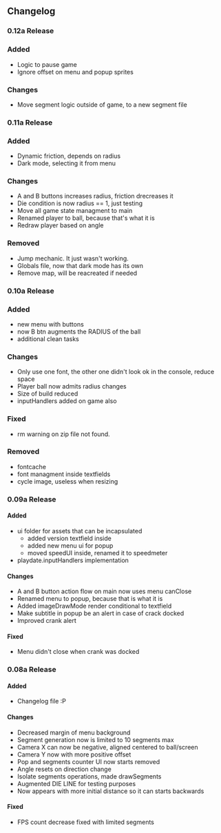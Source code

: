 ## Changelog

### 0.12a Release

### Added
- Logic to pause game
- Ignore offset on menu and popup sprites

### Changes
- Move segment logic outside of game, to a new segment file

### 0.11a Release

### Added
- Dynamic friction, depends on radius
- Dark mode, selecting it from menu

### Changes
- A and B buttons increases radius, friction drecreases it
- Die condition is now radius == 1, just testing
- Move all game state managment to main
- Renamed player to ball, because that's what it is
- Redraw player based on angle

### Removed
- Jump mechanic. It just wasn't working.
- Globals file, now that dark mode has its own
- Remove map, will be reacreated if needed

### 0.10a Release

### Added
- new menu with buttons
- now B btn augments the RADIUS of the ball
- additional clean tasks 

### Changes
- Only use one font, the other one didn't look ok in the console, reduce space
- Player ball now admits radius changes 
- Size of build reduced
- inputHandlers added on game also

### Fixed
- rm warning on zip file not found.

### Removed
- fontcache
- font managment inside textfields
- cycle image, useless when resizing

### 0.09a Release

#### Added
- ui folder for assets that can be incapsulated
  - added version textfield inside
  - added new menu ui for popup
  - moved speedUI inside, renamed it to speedmeter
- playdate.inputHandlers implementation

#### Changes
- A and B button action flow on main now uses menu canClose
- Renamed menu to popup, because that is what it is
- Added imageDrawMode render conditional to textfield
- Make subtitle in popup be an alert in case of crack docked
- Improved crank alert

#### Fixed
- Menu didn't close when crank was docked

### 0.08a Release

#### Added
- Changelog file :P

#### Changes
- Decreased margin of menu background
- Segment generation now is limited to 10 segments max
- Camera X can now be negative, aligned centered to ball/screen
- Camera Y now with more positive offset
- Pop and segments counter UI now starts removed
- Angle resets on direction change
- Isolate segments operations, made drawSegments
- Augmented DIE LINE for testing purposes
- Now appears with more initial distance so it can starts backwards

#### Fixed
- FPS count decrease fixed with limited segments